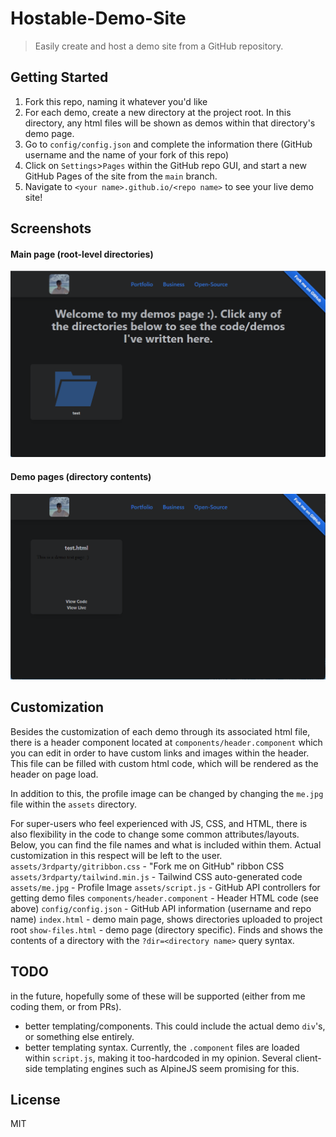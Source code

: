 # Hostable-Demo-Site
> Easily create and host a demo site from a GitHub repository.

## Getting Started
1. Fork this repo, naming it whatever you'd like
2. For each demo, create a new directory at the project root. In this directory, any html files will be shown as demos within that directory's demo page.
3. Go to ``config/config.json`` and complete the information there (GitHub username and the name of your fork of this repo)
4. Click on ``Settings``>``Pages`` within the GitHub repo GUI, and start a new GitHub Pages of the site from the ``main`` branch.
5. Navigate to ``<your name>.github.io/<repo name>`` to see your live demo site!

## Screenshots
#### Main page (root-level directories)
![Main page](/assets/screenshots/gh-demos-main.png)
#### Demo pages (directory contents)
![Demo Page](/assets/screenshots/gh-demos-demo.png)

## Customization
Besides the customization of each demo through its associated html file, there is a header component located at ``components/header.component`` which you can edit in order to have custom links and images within the header. This file can be filled with custom html code, which will be rendered as the header on page load. 

In addition to this, the profile image can be changed by changing the ``me.jpg`` file within the ``assets`` directory.

For super-users who feel experienced with JS, CSS, and HTML, there is also flexibility in the code to change some common attributes/layouts. Below, you can find the file names and what is included within them. Actual customization in this respect will be left to the user.
``assets/3rdparty/gitribbon.css`` - "Fork me on GitHub" ribbon CSS
``assets/3rdparty/tailwind.min.js`` - Tailwind CSS auto-generated code
``assets/me.jpg`` - Profile Image
``assets/script.js`` - GitHub API controllers for getting demo files
``components/header.component`` - Header HTML code (see above)
``config/config.json`` - GitHub API information (username and repo name)
``index.html`` - demo main page, shows directories uploaded to project root
``show-files.html`` - demo page (directory specific). Finds and shows the contents of a directory with the ``?dir=<directory name>`` query syntax.

## TODO
in the future, hopefully some of these will be supported (either from me coding them, or from PRs).
- better templating/components. This could include the actual demo ``div``'s, or something else entirely.
- better templating syntax. Currently, the ``.component`` files are loaded within ``script.js``, making it too-hardcoded in my opinion. Several client-side templating engines such as AlpineJS seem promising for this.

## License
MIT
